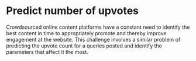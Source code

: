 <h1> Predict number of upvotes</h1>
Crowdsourced online content platforms have a constant need to identify the best content in time to appropriately promote and thereby improve engagement at the website. This challenge involves a similar problem of predicting the upvote count for a queries posted and identify the parameters that affect it the most.

